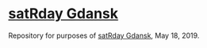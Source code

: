 # [satRday Gdansk](https://gdansk2019.satrdays.org/)

Repository for purposes of [satRday Gdansk](https://gdansk2019.satrdays.org/), May 18, 2019.
